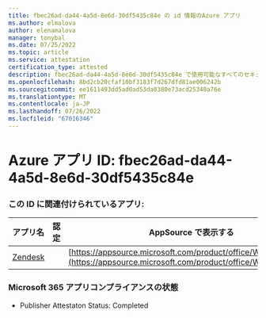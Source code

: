 ```yaml
---
title: fbec26ad-da44-4a5d-8e6d-30df5435c84e の id 情報のAzure アプリ
ms.author: elmalova
author: elenamalova
manager: tonybal
ms.date: 07/25/2022
ms.topic: article
ms.service: attestation
certification_type: attested
description: fbec26ad-da44-4a5d-8e6d-30df5435c84e で使用可能なすべてのセキュリティとコンプライアンス情報。
ms.openlocfilehash: 8bd2cb20cfaf10bf3183f7d267dfd81ae006242b
ms.sourcegitcommit: ee1611493dd5ad0ad53da0380e73acd25340a76e
ms.translationtype: MT
ms.contentlocale: ja-JP
ms.lasthandoff: 07/26/2022
ms.locfileid: "67016346"
---
```

# <a name="azure-app-id-fbec26ad-da44-4a5d-8e6d-30df5435c84e"></a>Azure アプリ ID: fbec26ad-da44-4a5d-8e6d-30df5435c84e


### <a name="apps-associated-with-this-id"></a>この ID に関連付けられているアプリ:
| **アプリ名** | **認定** | **AppSource で表示する** |
|--------------|---------------|-----------------------|
| [Zendesk](../forward/WA200003782.md) |  | [https://appsource.microsoft.com/product/office/WA200003782](https://appsource.microsoft.com/product/office/WA200003782) |

### <a name="microsoft-365-app-compliance-status"></a>Microsoft 365 アプリコンプライアンスの状態
- Publisher Attestaton Status: Completed
